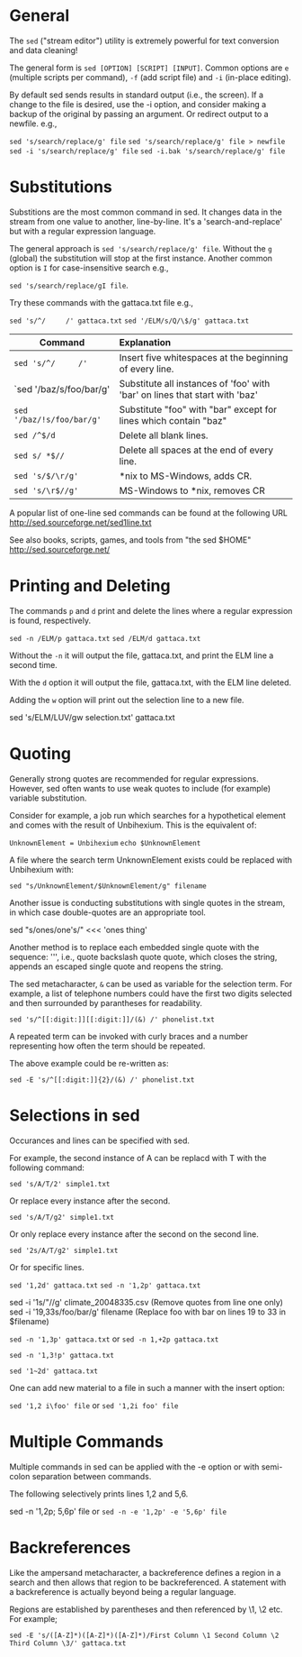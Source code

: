 General
=======

The `sed` ("stream editor") utility is extremely powerful for text conversion and data cleaning!

The general form is `sed [OPTION] [SCRIPT] [INPUT]`. Common options are `e` (multiple scripts per command), `-f` (add script file) and `-i` (in-place editing).

By default sed sends results in standard output (i.e., the screen). If a change to the file is desired, use the -i option, and consider making a backup of the original by passing an argument. Or redirect output to a newfile. e.g.,

`sed 's/search/replace/g' file`
`sed 's/search/replace/g' file > newfile`
`sed -i 's/search/replace/g' file`
`sed -i.bak 's/search/replace/g' file`

Substitutions
=============

Substitions are the most common command in sed. It changes data in the stream from one value to another, line-by-line. It's a 'search-and-replace' but with a regular expression language.

The general approach is `sed 's/search/replace/g' file`. Without the `g` (global) the substitution will stop at the first instance. Another common option is `I` for case-insensitive search e.g.,

`sed 's/search/replace/gI file`.

Try these commands with the gattaca.txt file e.g.,

`sed 's/^/     /' gattaca.txt`
`sed '/ELM/s/Q/\$/g' gattaca.txt`

| Command                   | Explanation                                                                  |
|---------------------------|:-----------------------------------------------------------------------------|
| `sed 's/^/     /'`        | Insert five whitespaces at the beginning of every line.                      | 
| `sed '/baz/s/foo/bar/g'   | Substitute all instances of 'foo' with 'bar' on lines that start with 'baz'  |
| `sed '/baz/!s/foo/bar/g'` | Substitute "foo" with "bar" except for lines which contain "baz"             |
| `sed /^$/d`               | Delete all blank lines.                                                      |
| `sed s/ *$//`             | Delete all spaces at the end of every line.                                  |
| `sed 's/$/\r/g'`          | *nix to MS-Windows, adds CR.                                                 | 
| `sed 's/\r$//g'`          | MS-Windows to *nix, removes CR                                               |

A popular list of one-line sed commands can be found at the following URL 
http://sed.sourceforge.net/sed1line.txt

See also books, scripts, games, and tools from "the sed $HOME"
http://sed.sourceforge.net/

Printing and Deleting
=====================

The commands `p` and `d` print and delete the lines where a regular expression is found, respectively.

`sed -n /ELM/p gattaca.txt`
`sed /ELM/d gattaca.txt`

Without the `-n` it will output the file, gattaca.txt, and print the ELM line a second time.

With the `d` option it will output the file, gattaca.txt, with the ELM line deleted.

Adding the `w` option will print out the selection line to a new file.

sed 's/ELM/LUV/gw selection.txt' gattaca.txt

Quoting
=======

Generally strong quotes are recommended for regular expressions. However, sed often wants to use weak quotes to include (for example) variable substitution. 

Consider for example, a job run which searches for a hypothetical element and comes with the result of Unbihexium. This is the equivalent of:

`UnknownElement = Unbihexium`
`echo $UnknownElement`

A file where the search term UnknownElement exists could be replaced with Unbihexium with:

`sed "s/UnknownElement/$UnknownElement/g" filename`

Another issue is conducting substitutions with single quotes in the stream, in which case double-quotes are an appropriate tool.

sed "s/ones/one's/" <<< 'ones thing'

Another method is to replace each embedded single quote with the sequence: '\'', i.e., quote backslash quote quote, which closes the string, appends an escaped single quote and reopens the string. 

The sed metacharacter, `&` can be used as variable for the selection term. For example, a list of telephone numbers could have the first two digits selected and then surrounded by parantheses for readability.

`sed 's/^[[:digit:]][[:digit:]]/(&) /' phonelist.txt`

A repeated term can be invoked with curly braces and a number representing how often the term should be repeated. 

The above example could be re-written as:

`sed -E 's/^[[:digit:]]{2}/(&) /' phonelist.txt`

Selections in sed
=================

Occurances and lines can be specified with sed.

For example, the second instance of A can be replacd with T with the following command:

`sed 's/A/T/2' simple1.txt`

Or replace every instance after the second.

`sed 's/A/T/g2' simple1.txt`

Or only replace every instance after the second on the second line.

`sed '2s/A/T/g2' simple1.txt`

Or for specific lines.

`sed '1,2d' gattaca.txt`
`sed -n '1,2p' gattaca.txt`

sed -i '1s/"//g' climate_20048335.csv (Remove quotes from line one only)
sed -i '19,33s/foo/bar/g' filename (Replace foo with bar on lines 19 to 33 in $filename)

`sed -n '1,3p' gattaca.txt` or `sed -n 1,+2p gattaca.txt`

`sed -n '1,3!p' gattaca.txt` 

`sed '1~2d' gattaca.txt`

One can add new material to a file in such a manner with the insert option:

`sed '1,2 i\foo' file` or `sed '1,2i foo' file` 

Multiple Commands
=================

Multiple commands in sed can be applied with the -e option or with semi-colon separation between commands.

The following selectively prints lines 1,2 and 5,6.

sed -n '1,2p; 5,6p' file or `sed -n -e '1,2p' -e '5,6p' file`  

Backreferences
==============

Like the ampersand metacharacter, a backreference defines a region in a search and then allows that region to be backreferenced. A statement with a backreference is actually beyond being a regular language.

Regions are established by parentheses and then referenced by \1, \2 etc. For example;

`sed -E 's/([A-Z]*)([A-Z]*)([A-Z]*)/First Column \1 Second Column \2 Third Column \3/' gattaca.txt`
